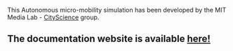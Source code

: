 This Autonomous micro-mobility simulation has been developed by the MIT Media Lab - [CityScience](https://www.media.mit.edu/groups/city-science/overview/)  group.

## The documentation website is available [here!](https://micro-mobility-abm.netlify.app/)
